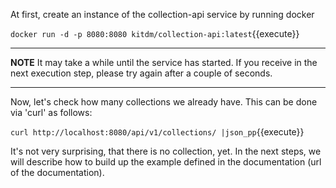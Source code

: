 At first, create an instance of the collection-api service by running docker 

`docker run -d -p 8080:8080 kitdm/collection-api:latest`{{execute}}

---

**NOTE**
It may take a while until the service has started. If you receive in the next execution step, please try again after a couple of seconds.

---

Now, let's check how many collections we already have. This can be done via 'curl' as follows:

`curl http://localhost:8080/api/v1/collections/ |json_pp`{{execute}}

It's not very surprising, that there is no collection, yet. In the next steps, we will describe how to build up the example defined in the documentation (url of the documentation).
